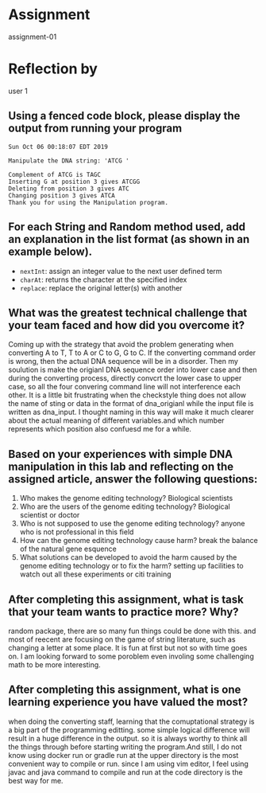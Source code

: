 # Assignment

assignment-01

# Reflection by

user 1

## Using a fenced code block, please display the output from running your program
```
Sun Oct 06 00:18:07 EDT 2019

Manipulate the DNA string: 'ATCG '

Complement of ATCG is TAGC
Inserting G at position 3 gives ATCGG
Deleting from position 3 gives ATC
Changing position 3 gives ATCA
Thank you for using the Manipulation program.

```

## For each String and Random method used, add an explanation in the list format (as shown in an example below).

- `nextInt`: assign an integer value to the next user defined term
- `charAt`: returns the character at the specified index
- `replace`: replace the original letter(s) with another


## What was the greatest technical challenge that your team faced and how did you overcome it?
Coming up with the strategy that avoid the problem generating when converting A to T, T to A or C to G, G to C.
If the converting command order is wrong, then the actual DNA sequence will be in a disorder. Then my soulution is
make the origianl DNA sequence order into lower case and then during the converting process, directly convcrt the
lower case to upper case, so all the four convering command line will not interference each other. It is a little
bit frustrating when the checkstyle thing does not allow the name of sting or data in the format of dna_origianl
while the input file is written as dna_input. I thought naming in this way will make it much clearer about the
actual meaning of different variables.and which number represents which position also confuesd me for a while.

## Based on your experiences with simple DNA manipulation in this lab and reflecting on the assigned article, answer the following questions:

1. Who makes the genome editing technology?
   Biological scientists
2. Who are the users of the genome editing technology?
   Biological scientist or doctor
3. Who is not supposed to use the genome editing technology?
   anyone who is not professional in this field
4. How can the genome editing technology cause harm?
   break the balance of the natural gene esquence
5. What solutions can be developed to avoid the harm caused by the genome editing technology or to fix the harm?
   setting up facilities to watch out all these experiments or citi training

## After completing this assignment, what is task that your team wants to practice more? Why?
random package, there are so many fun things could be done with this. and most of reecent are focusing on the game
of string literature, such as changing a letter at some place. It is fun at first but not so with time goes on.
I am looking forward to some poroblem even involing some challenging math to be more interesting.

## After completing this assignment, what is one learning experience you have valued the most?
when doing the converting staff, learning that the comuptational strategy is a big part of the programming
editting. some simple logical difference will result in a huge difference in the output. so it is always
worthy to think all the things through before starting writing the program.And still, I do not know using
docker run or gradle run at the upper directory is the most convenient way to compile or run. since I am
using vim editor, I feel using javac and java command to compile and run at the code directory is the best
way for me.
